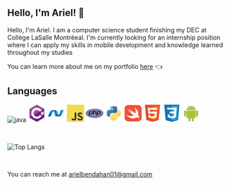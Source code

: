 ## Hello, I'm Ariel! 👋
Hello, I'm Ariel.
I am a computer science student finishing my DEC at Collège LaSalle Montréeal. I'm currently looking for an internship position where I can apply my skills in mobile development and knowledge learned throughout my studies 


You can learn more about me on my portfolio <a href="https://ariels-portfolio.vercel.app/">here</a> 👈



## Languages
<p>
<img src="https://raw.githubusercontent.com/jmnote/z-icons/master/svg/java.svg" alt="java" width="40" height="40"/>
<img src="https://raw.githubusercontent.com/devicons/devicon/master/icons/csharp/csharp-original.svg" alt="csharp" width="40" height="40"/>
<img src="https://raw.githubusercontent.com/devicons/devicon/master/icons/dot-net/dot-net-original.svg" alt="aspnet" width="40" height="40"/> 
<img src="https://raw.githubusercontent.com/devicons/devicon/master/icons/javascript/javascript-original.svg" alt="javascript" width="40" height="40"/> 
<img src="https://raw.githubusercontent.com/devicons/devicon/master/icons/php/php-original.svg" alt="php" width="40" height="40"/> 
<img src="https://raw.githubusercontent.com/devicons/devicon/master/icons/python/python-original.svg" alt="python" width="40" height="40"/> 
<img src="https://raw.githubusercontent.com/devicons/devicon/master/icons/swift/swift-original.svg" alt="swift" width="40" height="40"/> 
<img src="https://raw.githubusercontent.com/devicons/devicon/master/icons/html5/html5-original.svg" alt="html" width="40" height="40"/> 
<img src="https://raw.githubusercontent.com/devicons/devicon/master/icons/css3/css3-original.svg" alt="css" width="40" height="40"/> 
<img src="https://raw.githubusercontent.com/devicons/devicon/master/icons/android/android-original.svg" alt="android-ui-ux" width="40" height="40"/> 
</p>

<br>

![Top Langs](https://github-readme-stats.vercel.app/api/top-langs/?username=arielbendahan&layout=compact&langs_count=6)


<br>

<p>
You can reach me at <a href="mailto:arielbendahan01@gmail.com">arielbendahan01@gmail.com</a> </p>


